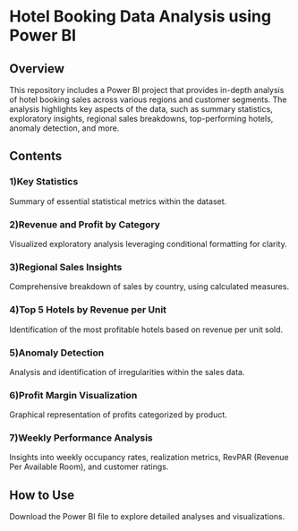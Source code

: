 # Hotel Booking Data Analysis using Power BI
## Overview
This repository includes a Power BI project that provides in-depth analysis of hotel booking sales across various regions and customer segments. The analysis highlights key aspects of the data, such as summary statistics, exploratory insights, regional sales breakdowns, top-performing hotels, anomaly detection, and more.

## Contents
### 1)Key Statistics

Summary of essential statistical metrics within the dataset.
### 2)Revenue and Profit by Category

Visualized exploratory analysis leveraging conditional formatting for clarity.
### 3)Regional Sales Insights

Comprehensive breakdown of sales by country, using calculated measures.
### 4)Top 5 Hotels by Revenue per Unit

Identification of the most profitable hotels based on revenue per unit sold.
### 5)Anomaly Detection

Analysis and identification of irregularities within the sales data.
### 6)Profit Margin Visualization

Graphical representation of profits categorized by product.
### 7)Weekly Performance Analysis

Insights into weekly occupancy rates, realization metrics, RevPAR (Revenue Per Available Room), and customer ratings.


## How to Use
Download the Power BI file to explore detailed analyses and visualizations.
